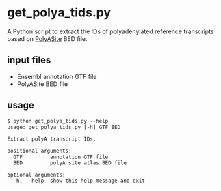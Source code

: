 # get_polya_tids.py

A Python script to extract the IDs of polyadenylated reference transcripts based on [PolyASite](https://polyasite.unibas.ch/atlas) BED file.

## input files

* Ensembl annotation GTF file
* PolyASite BED file

## usage

```
$ python get_polya_tids.py --help
usage: get_polya_tids.py [-h] GTF BED

Extract polyA transcript IDs.

positional arguments:
  GTF         annotation GTF file
  BED         polyA site atlas BED file

optional arguments:
  -h, --help  show this help message and exit
```

